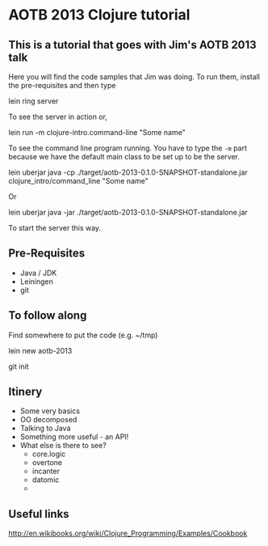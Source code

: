 # AOTB 2013 Clojure tutorial

## This is a tutorial that goes with Jim's AOTB 2013 talk

Here you will find the code samples that Jim was doing. To run them, install the pre-requisites and then type

  lein ring server

To see the server in action or,

  lein run -m clojure-intro.command-line "Some name"

To see the command line program running. You have to type the ```-m``` part because we have the default main class to be set up to be the server.
  
  lein uberjar
  java -cp ./target/aotb-2013-0.1.0-SNAPSHOT-standalone.jar clojure_intro/command_line "Some name"

Or

  lein uberjar
  java -jar ./target/aotb-2013-0.1.0-SNAPSHOT-standalone.jar

To start the server this way.

## Pre-Requisites

- Java / JDK
- Leiningen 
- git 

## To follow along

Find somewhere to put the code (e.g. ~/tmp)

  lein new aotb-2013

  git init

## Itinery

- Some very basics
- OO decomposed
- Talking to Java
- Something more useful - an API!
- What else is there to see?
  - core.logic
  - overtone
  - incanter
  - datomic
  - 

## Useful links

http://en.wikibooks.org/wiki/Clojure_Programming/Examples/Cookbook
